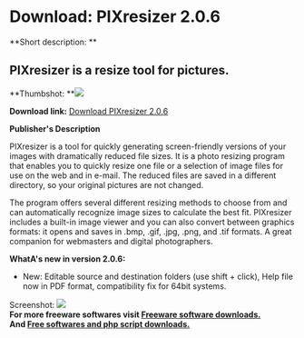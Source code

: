 # Download: PIXresizer 2.0.6

**Short description: **

## PIXresizer is a resize tool for pictures.

  
**Thumbshot: **![](http://www.freewarefiles.com/screenshot/pixresizer20_md.jpg)   
  
**Download link:** [Download PIXresizer 2.0.6](http://freesoftwares.boysofts.com/PIXresizer_program_7370.html)  
  

**Publisher's Description**  
  

PIXresizer is a tool for quickly generating screen-friendly versions of your
images with dramatically reduced file sizes. It is a photo resizing program
that enables you to quickly resize one file or a selection of image files for
use on the web and in e-mail. The reduced files are saved in a different
directory, so your original pictures are not changed.

The program offers several different resizing methods to choose from and can
automatically recognize image sizes to calculate the best fit. PIXresizer
includes a built-in image viewer and you can also convert between graphics
formats: it opens and saves in .bmp, .gif, .jpg, .png, and .tif formats. A
great companion for webmasters and digital photographers.

**WhatA's new in version 2.0.6:**

  * New: Editable source and destination folders (use shift + click), Help file now in PDF format, compatibility fix for 64bit systems. 

  
  
Screenshot: ![](http://www.freewarefiles.com/screenshot/pixresizer20.jpg)  
**For more freeware softwares visit [Freeware software downloads.](http://freesoftwares.boysofts.com/)**   
**And [Free softwares and php script downloads.](http://www.boysofts.com/)**

